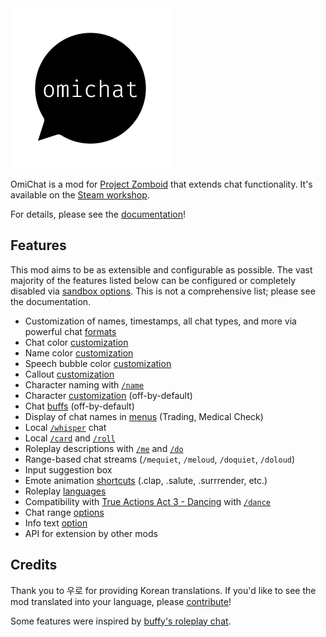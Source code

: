 <!-- ANCHOR: intro -->

<a href="https://github.com/omarkmu/pz-omichat">
<img src="./images/icon.png" width=256 height=256 />
</a>

OmiChat is a mod for [Project Zomboid](https://projectzomboid.com) that extends chat functionality.
It's available on the [Steam workshop](https://steamcommunity.com/sharedfiles/filedetails/?id=3178882070).

<!-- ANCHOR_END: intro -->

For details, please see the [documentation](https://omarkmu.github.io/pz-omichat)!

<!-- ANCHOR: content -->

## Features

This mod aims to be as extensible and configurable as possible.
The vast majority of the features listed below can be configured or completely disabled via [sandbox options](https://omarkmu.github.io/pz-omichat/sandbox-options).
This is not a comprehensive list; please see the documentation.

- Customization of names, timestamps, all chat types, and more via powerful chat [formats](https://omarkmu.github.io/pz-omichat/format-strings)
- Chat color [customization](https://omarkmu.github.io/pz-omichat/user-guide/chat-settings.html#color-customization)
- Name color [customization](https://omarkmu.github.io/pz-omichat/sandbox-options/basic-features.html#enablesetnamecolor)
- Speech bubble color [customization](https://omarkmu.github.io/pz-omichat/sandbox-options/basic-features.html#enablesetspeechcolor)
- Callout [customization](https://omarkmu.github.io/pz-omichat/user-guide/chat-settings.html#callout-customization)
- Character naming with [`/name`](https://omarkmu.github.io/pz-omichat/sandbox-options/basic-features.html#enablesetname)
- Character [customization](https://omarkmu.github.io/pz-omichat/sandbox-options/basic-features.html#enablecharactercustomization) (off-by-default)
- Chat [buffs](https://omarkmu.github.io/pz-omichat/sandbox-options/filters-predicates.html#predicateapplybuff) (off-by-default)
- Display of chat names in [menus](https://omarkmu.github.io/pz-omichat/sandbox-options/component-formats.html#formatmenuname) (Trading, Medical Check)
- Local [`/whisper`](https://omarkmu.github.io/pz-omichat/sandbox-options/chat-formats.html#chatformatwhisper) chat
- Local [`/card`](https://omarkmu.github.io/pz-omichat/sandbox-options/chat-formats.html#chatformatcard) and [`/roll`](https://omarkmu.github.io/pz-omichat/sandbox-options/chat-formats.html#chatformatroll)
- Roleplay descriptions with [`/me`](https://omarkmu.github.io/pz-omichat/sandbox-options/chat-formats.html#chatformatme) and [`/do`](https://omarkmu.github.io/pz-omichat/sandbox-options/chat-formats.html#chatformatdo)
- Range-based chat streams (`/mequiet`, `/meloud`, `/doquiet`, `/doloud`)
- Input suggestion box
- Emote animation [shortcuts](https://omarkmu.github.io/pz-omichat/user-guide/emote-shortcuts.html) (.clap, .salute, .surrrender, etc.)
- Roleplay [languages](https://omarkmu.github.io/pz-omichat/sandbox-options/languages.html)
- Compatibility with [True Actions Act 3 - Dancing](https://steamcommunity.com/sharedfiles/filedetails/?id=2648779556) with [`/dance`](https://omarkmu.github.io/pz-omichat/sandbox-options/compatibility-features.html#enablecompattad)
- Chat range [options](https://omarkmu.github.io/pz-omichat/sandbox-options/ranges.html)
- Info text [option](https://omarkmu.github.io/pz-omichat/sandbox-options/component-formats.html#formatinfo)
- API for extension by other mods

## Credits

Thank you to 우로 for providing Korean translations.
If you'd like to see the mod translated into your language, please [contribute](https://github.com/omarkmu/pz-omichat/blob/main/.github/CONTRIBUTING.md)!

Some features were inspired by [buffy's roleplay chat](https://steamcommunity.com/sharedfiles/filedetails/?id=2688851521).  

<!-- ANCHOR_END: content -->
